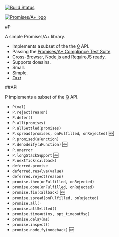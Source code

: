 [![Build Status](https://travis-ci.org/rkatic/p.png?branch=master)](https://travis-ci.org/rkatic/p)

<a href="http://promises-aplus.github.com/promises-spec">
    <img src="http://promises-aplus.github.com/promises-spec/assets/logo-small.png"
         alt="Promises/A+ logo" title="Promises/A+ 1.0 compliant" />
</a>

#P

A simple Promises/A+ library.

- Implements a subset of the the [Q](https://github.com/kriskowal/q) API.
- Passing the [Promises/A+ Compliance Test Suite](https://github.com/promises-aplus/promises-tests).
- Cross-Browser, Node.js and RequireJS ready.
- Supports domains.
- Small.
- Simple.
- [Fast](http://jsperf.com/davy-jones-benchmark/52).

##API

P implements a subset of the [Q](https://github.com/kriskowal/q) API.

- `P(val)`
- `P.reject(reason)`
- `P.defer()`
- `P.all(promises)`
- `P.allSettled(promises)`
- `P.spread(promises, onFulfilled, onRejected)` :new:
- `P.promised(aFunction)`
- `P.denodeify(aFunction)` :new:
- `P.onerror`
- `P.longStackSupport` :new:
- `P.nextTick(callback)`
- `deferred.promise`
- `deferred.resolve(value)`
- `deferred.reject(reason)`
- `promise.then(onFulfilled, onRejected)`
- `promise.done(onFulfilled, onRejected)`
- `promise.fin(callback)` :new:
- `promise.spread(onFulfilled, onRejected)`
- `promise.all()`
- `promise.allSettled()`
- `promise.timeout(ms, opt_timeoutMsg)`
- `promise.delay(ms)`
- `promise.inspect()`
- `promise.nodeify(nodeback)` :new:
